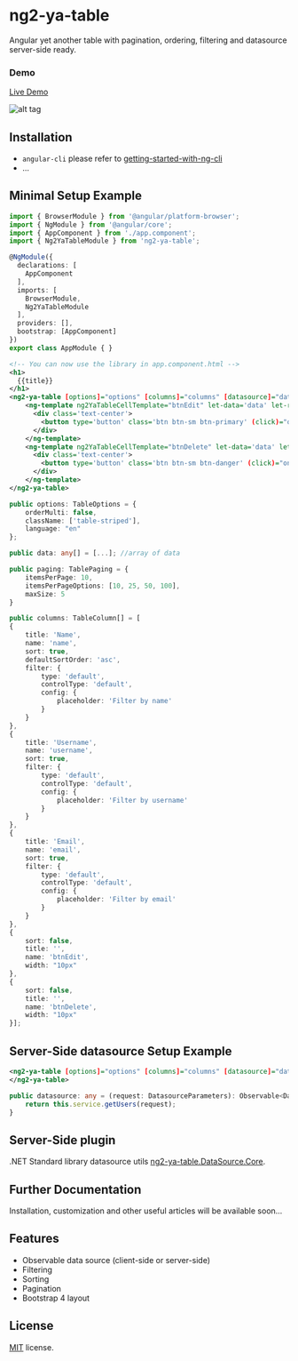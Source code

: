 # ng2-ya-table

Angular yet another table with pagination, ordering, filtering and datasource server-side ready.


### Demo

<a target="_blank" href="https://vitocmpl.github.io/ng2-ya-table/">Live Demo</a>

![alt tag](src/assets/img/demo.gif)


## Installation

 - `angular-cli` please refer to [getting-started-with-ng-cli](https://github.com/vitocmpl/ng2-ya-table/tree/master/docs/getting-started/ng-cli.md)
 - ...


## Minimal Setup Example

```typescript
import { BrowserModule } from '@angular/platform-browser';
import { NgModule } from '@angular/core';
import { AppComponent } from './app.component';
import { Ng2YaTableModule } from 'ng2-ya-table';

@NgModule({
  declarations: [
    AppComponent
  ],
  imports: [
    BrowserModule,
    Ng2YaTableModule
  ],
  providers: [],
  bootstrap: [AppComponent]
})
export class AppModule { }
```

```xml
<!-- You can now use the library in app.component.html -->
<h1>
  {{title}}
</h1>
<ng2-ya-table [options]="options" [columns]="columns" [datasource]="data" [paging]="paging">
    <ng-template ng2YaTableCellTemplate="btnEdit" let-data='data' let-row='row'>
      <div class='text-center'>
        <button type='button' class='btn btn-sm btn-primary' (click)="onActionClick(row.id)">Edit</button>
      </div>
    </ng-template>
    <ng-template ng2YaTableCellTemplate="btnDelete" let-data='data' let-row='row'>
      <div class='text-center'>
        <button type='button' class='btn btn-sm btn-danger' (click)="onActionClick(row.id)">Delete</button>
      </div>
    </ng-template>
</ng2-ya-table>
```

```typescript
public options: TableOptions = {
    orderMulti: false,
    className: ['table-striped'],
    language: "en"
};

public data: any[] = [...]; //array of data

public paging: TablePaging = {
    itemsPerPage: 10,
    itemsPerPageOptions: [10, 25, 50, 100],
    maxSize: 5
}

public columns: TableColumn[] = [
{ 
    title: 'Name', 
    name: 'name', 
    sort: true, 
    defaultSortOrder: 'asc',  
    filter: {
        type: 'default', 
        controlType: 'default',
        config: {
            placeholder: 'Filter by name'
        }
    } 
},
{ 
    title: 'Username', 
    name: 'username', 
    sort: true, 
    filter: {
        type: 'default', 
        controlType: 'default',
        config: {
            placeholder: 'Filter by username'
        }
    } 
},
{ 
    title: 'Email', 
    name: 'email', 
    sort: true, 
    filter: {
        type: 'default', 
        controlType: 'default',
        config: {
            placeholder: 'Filter by email'
        }
    } 
},
{ 
    sort: false, 
    title: '', 
    name: 'btnEdit',
    width: "10px"
},
{ 
    sort: false, 
    title: '', 
    name: 'btnDelete',
    width: "10px"
}];
```


## Server-Side datasource Setup Example

```xml
<ng2-ya-table [options]="options" [columns]="columns" [datasource]="datasource" [paging]="paging">
</ng2-ya-table>
```

```typescript
public datasource: any = (request: DatasourceParameters): Observable<DatasourceResult> => {
    return this.service.getUsers(request);
}
```


## Server-Side plugin

.NET Standard library datasource utils [ng2-ya-table.DataSource.Core](https://github.com/vitocmpl/ng2-ya-table.DataSource.Core).


## Further Documentation

Installation, customization and other useful articles will be available soon...


## Features
* Observable data source (client-side or server-side)
* Filtering
* Sorting
* Pagination
* Bootstrap 4 layout


## License

[MIT](LICENSE) license.
